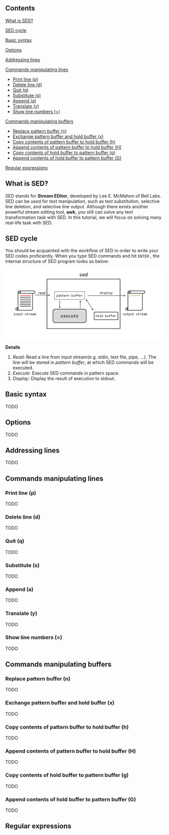 ## Contents

[What is SED?](#What-is-SED?)

[SED cycle](#SED-cycle)

[Basic syntax](#Basic-syntax)

[Options](#Options)

[Addressing lines](#Addressing-lines)

[Commands manipulating lines](#Commands-manipulating-lines)

- [Print line (p)](#Print-line-(p))
- [Delete line (d)](#Delete-line-(d))
- [Quit (q)](#Quit-(q))
- [Substitute (s)](#Substitute-(s))
- [Append (a)](#Append-(a))
- [Translate (y)](#Translate-(y))
- [Show line numbers (=)](#Show-line-numbers (=))

[Commands manipulating buffers](#Commands-manipulating-buffers)

- [Replace pattern buffer (n)](#Replace-pattern-buffer-(n))
- [Exchange pattern buffer and hold buffer (x)](#Exchange-pattern-buffer-and-hold-buffer-(x))
- [Copy contents of pattern buffer to hold buffer (h)](#Copy-contents-of-pattern-buffer-to-hold-buffer-(h))
- [Append contents of pattern buffer to hold buffer (H)](#Append-contents-of-pattern-buffer-to-hold-buffer-(H))
- [Copy contents of hold buffer to pattern buffer (g)](#Copy-contents-of-hold-buffer-to-pattern-buffer-(g))
- [Append contents of hold buffer to pattern buffer (G)](#Append-contents-of-hold-buffer-to-pattern-buffer-(G))

[Regular expressions](#Regular-expressions)



## What is SED?

SED stands for **Stream EDitor**, developed by Lee E. McMahon of Bell Labs. SED can be used for text manipulation, such as text substitution, selective line deletion, and selective line output. Although there exists another powerful stream editing tool, **awk**, you still can solve any text transformation task with SED. In this tutorial, we will focus on solving many real-life task with SED. 



## SED cycle

You should be acquainted with the workflow of SED in order to write your SED codes proficiently. When you type SED commands and hit `ENTER` , the internal structure of SED program looks as below:

![](/img/sed_cycle.png)

**Details**

1. *Read*: Read a line from input stream(e.g. stdin, text file, pipe, ...). The line will be stored in *pattern buffer*, at which SED commands will be executed.
2. *Execute*: Execute SED commands in pattern space. 
3. *Display*: Display the result of execution to stdout.





## Basic syntax 

TODO

## Options

TODO

## Addressing lines

TODO

## Commands manipulating lines

### Print line (p)

TODO

### Delete line (d)

TODO

### Quit (q)

TODO

### Substitute (s)

TODO

### Append (a)

TODO

### Translate (y)

TODO

### Show line numbers (=)

TODO

## Commands manipulating buffers

### Replace pattern buffer (n)

TODO

### Exchange pattern buffer and hold buffer (x)

TODO

### Copy contents of pattern buffer to hold buffer (h)

TODO

### Append contents of pattern buffer to hold buffer (H) 

TODO

### Copy contents of hold buffer to pattern buffer (g)

TODO

### Append contents of hold buffer to pattern buffer (G)

TODO



## Regular expressions

